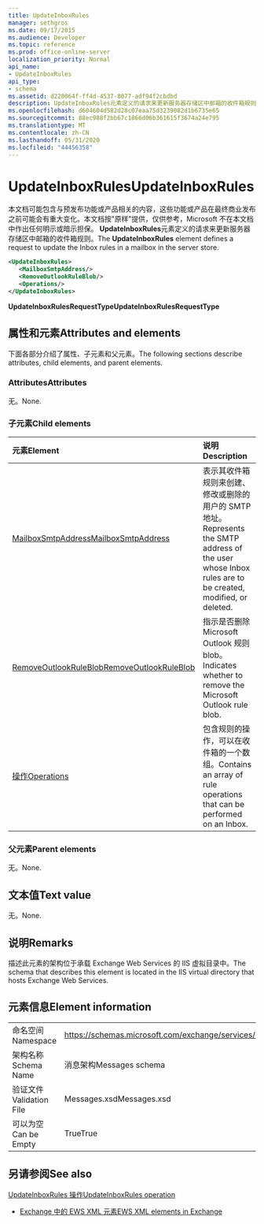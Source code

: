 ```yaml
---
title: UpdateInboxRules
manager: sethgros
ms.date: 09/17/2015
ms.audience: Developer
ms.topic: reference
ms.prod: office-online-server
localization_priority: Normal
api_name:
- UpdateInboxRules
api_type:
- schema
ms.assetid: d220064f-ff4d-4537-8077-adf94f2cbdbd
description: UpdateInboxRules元素定义的请求来更新服务器存储区中邮箱的收件箱规则。
ms.openlocfilehash: d604604d582d28c07eaa75d3239082d1b6735e65
ms.sourcegitcommit: 88ec988f2bb67c1866d06b361615f3674a24e795
ms.translationtype: MT
ms.contentlocale: zh-CN
ms.lasthandoff: 05/31/2020
ms.locfileid: "44456358"
---
```

# <a name="updateinboxrules"></a><span data-ttu-id="21a1e-103">UpdateInboxRules</span><span class="sxs-lookup"><span data-stu-id="21a1e-103">UpdateInboxRules</span></span>

<span data-ttu-id="21a1e-104">本文档可能包含与预发布功能或产品相关的内容，这些功能或产品在最终商业发布之前可能会有重大变化。本文档按"原样"提供，仅供参考，Microsoft 不在本文档中作出任何明示或暗示担保。 **UpdateInboxRules**元素定义的请求来更新服务器存储区中邮箱的收件箱规则。</span><span class="sxs-lookup"><span data-stu-id="21a1e-104">The **UpdateInboxRules** element defines a request to update the Inbox rules in a mailbox in the server store.</span></span> 
  
```XML
<UpdateInboxRules>
   <MailboxSmtpAddress/>
   <RemoveOutlookRuleBlob/>
   <Operations/>
</UpdateInboxRules>
```

 <span data-ttu-id="21a1e-105">**UpdateInboxRulesRequestType**</span><span class="sxs-lookup"><span data-stu-id="21a1e-105">**UpdateInboxRulesRequestType**</span></span>
## <a name="attributes-and-elements"></a><span data-ttu-id="21a1e-106">属性和元素</span><span class="sxs-lookup"><span data-stu-id="21a1e-106">Attributes and elements</span></span>

<span data-ttu-id="21a1e-107">下面各部分介绍了属性、子元素和父元素。</span><span class="sxs-lookup"><span data-stu-id="21a1e-107">The following sections describe attributes, child elements, and parent elements.</span></span>
  
### <a name="attributes"></a><span data-ttu-id="21a1e-108">Attributes</span><span class="sxs-lookup"><span data-stu-id="21a1e-108">Attributes</span></span>

<span data-ttu-id="21a1e-109">无。</span><span class="sxs-lookup"><span data-stu-id="21a1e-109">None.</span></span>
  
### <a name="child-elements"></a><span data-ttu-id="21a1e-110">子元素</span><span class="sxs-lookup"><span data-stu-id="21a1e-110">Child elements</span></span>

|<span data-ttu-id="21a1e-111">**元素**</span><span class="sxs-lookup"><span data-stu-id="21a1e-111">**Element**</span></span>|<span data-ttu-id="21a1e-112">**说明**</span><span class="sxs-lookup"><span data-stu-id="21a1e-112">**Description**</span></span>|
|:-----|:-----|
|[<span data-ttu-id="21a1e-113">MailboxSmtpAddress</span><span class="sxs-lookup"><span data-stu-id="21a1e-113">MailboxSmtpAddress</span></span>](mailboxsmtpaddress.md) <br/> |<span data-ttu-id="21a1e-114">表示其收件箱规则来创建、 修改或删除的用户的 SMTP 地址。</span><span class="sxs-lookup"><span data-stu-id="21a1e-114">Represents the SMTP address of the user whose Inbox rules are to be created, modified, or deleted.</span></span>  <br/> |
|[<span data-ttu-id="21a1e-115">RemoveOutlookRuleBlob</span><span class="sxs-lookup"><span data-stu-id="21a1e-115">RemoveOutlookRuleBlob</span></span>](removeoutlookruleblob.md) <br/> |<span data-ttu-id="21a1e-116">指示是否删除 Microsoft Outlook 规则 blob。</span><span class="sxs-lookup"><span data-stu-id="21a1e-116">Indicates whether to remove the Microsoft Outlook rule blob.</span></span>  <br/> |
|[<span data-ttu-id="21a1e-117">操作</span><span class="sxs-lookup"><span data-stu-id="21a1e-117">Operations</span></span>](operations.md) <br/> |<span data-ttu-id="21a1e-118">包含规则的操作，可以在收件箱的一个数组。</span><span class="sxs-lookup"><span data-stu-id="21a1e-118">Contains an array of rule operations that can be performed on an Inbox.</span></span>  <br/> |
   
### <a name="parent-elements"></a><span data-ttu-id="21a1e-119">父元素</span><span class="sxs-lookup"><span data-stu-id="21a1e-119">Parent elements</span></span>

<span data-ttu-id="21a1e-120">无。</span><span class="sxs-lookup"><span data-stu-id="21a1e-120">None.</span></span>
  
## <a name="text-value"></a><span data-ttu-id="21a1e-121">文本值</span><span class="sxs-lookup"><span data-stu-id="21a1e-121">Text value</span></span>

<span data-ttu-id="21a1e-122">无。</span><span class="sxs-lookup"><span data-stu-id="21a1e-122">None.</span></span>
  
## <a name="remarks"></a><span data-ttu-id="21a1e-123">说明</span><span class="sxs-lookup"><span data-stu-id="21a1e-123">Remarks</span></span>

<span data-ttu-id="21a1e-124">描述此元素的架构位于承载 Exchange Web Services 的 IIS 虚拟目录中。</span><span class="sxs-lookup"><span data-stu-id="21a1e-124">The schema that describes this element is located in the IIS virtual directory that hosts Exchange Web Services.</span></span>
  
## <a name="element-information"></a><span data-ttu-id="21a1e-125">元素信息</span><span class="sxs-lookup"><span data-stu-id="21a1e-125">Element information</span></span>

|||
|:-----|:-----|
|<span data-ttu-id="21a1e-126">命名空间</span><span class="sxs-lookup"><span data-stu-id="21a1e-126">Namespace</span></span>  <br/> |https://schemas.microsoft.com/exchange/services/2006/messages  <br/> |
|<span data-ttu-id="21a1e-127">架构名称</span><span class="sxs-lookup"><span data-stu-id="21a1e-127">Schema Name</span></span>  <br/> |<span data-ttu-id="21a1e-128">消息架构</span><span class="sxs-lookup"><span data-stu-id="21a1e-128">Messages schema</span></span>  <br/> |
|<span data-ttu-id="21a1e-129">验证文件</span><span class="sxs-lookup"><span data-stu-id="21a1e-129">Validation File</span></span>  <br/> |<span data-ttu-id="21a1e-130">Messages.xsd</span><span class="sxs-lookup"><span data-stu-id="21a1e-130">Messages.xsd</span></span>  <br/> |
|<span data-ttu-id="21a1e-131">可以为空</span><span class="sxs-lookup"><span data-stu-id="21a1e-131">Can be Empty</span></span>  <br/> |<span data-ttu-id="21a1e-132">True</span><span class="sxs-lookup"><span data-stu-id="21a1e-132">True</span></span>  <br/> |
   
## <a name="see-also"></a><span data-ttu-id="21a1e-133">另请参阅</span><span class="sxs-lookup"><span data-stu-id="21a1e-133">See also</span></span>



[<span data-ttu-id="21a1e-134">UpdateInboxRules 操作</span><span class="sxs-lookup"><span data-stu-id="21a1e-134">UpdateInboxRules operation</span></span>](updateinboxrules-operation.md)


- [<span data-ttu-id="21a1e-135">Exchange 中的 EWS XML 元素</span><span class="sxs-lookup"><span data-stu-id="21a1e-135">EWS XML elements in Exchange</span></span>](ews-xml-elements-in-exchange.md)

